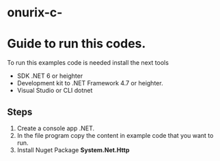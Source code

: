 # onurix-c-

# Guide to run this codes.

To run this examples code is needed install the next tools

* SDK .NET 6 or heighter
* Development kit  to .NET Framework 4.7 or heighter.
* Visual Studio or  CLI dotnet

## Steps
1. Create a console app .NET.
2. In the file program copy the content in example code that you  want to run.
3. Install Nuget Package **System.Net.Http**